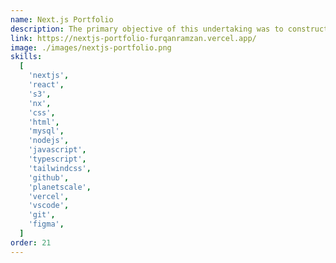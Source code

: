 ```yaml
---
name: Next.js Portfolio
description: The primary objective of this undertaking was to construct an impressive portfolio website that utilized Next.js. The aim was to create a platform that effectively exhibits a wide array of work and abilities. The design of the website is captivating and responsive, guaranteeing a seamless user experience across all devices. Whether one is browsing on a desktop computer or mobile device, the website effortlessly adjusts to provide optimal viewing.
link: https://nextjs-portfolio-furqanramzan.vercel.app/
image: ./images/nextjs-portfolio.png
skills:
  [
    'nextjs',
    'react',
    's3',
    'nx',
    'css',
    'html',
    'mysql',
    'nodejs',
    'javascript',
    'typescript',
    'tailwindcss',
    'github',
    'planetscale',
    'vercel',
    'vscode',
    'git',
    'figma',
  ]
order: 21
---
```

